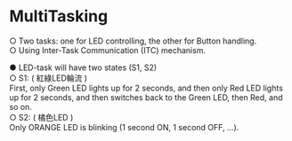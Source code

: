 # MultiTasking
○ Two tasks: one for LED controlling, the other for Button handling.  
○ Using Inter-Task Communication (ITC) mechanism.  

● LED-task will have two states (S1, S2)  
○ S1: ( 紅綠LED輪流 )  
First, only Green LED lights up for 2 seconds, and then only Red LED lights up for 2 seconds, and then switches back to the Green LED, then Red, and so on.  
○ S2: ( 橘色LED )  
Only ORANGE LED is blinking (1 second ON, 1 second OFF, …).  
